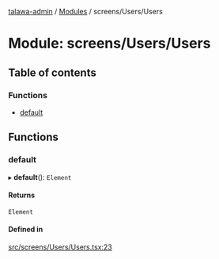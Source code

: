 [talawa-admin](../README.md) / [Modules](../modules.md) / screens/Users/Users

# Module: screens/Users/Users

## Table of contents

### Functions

- [default](screens_Users_Users.md#default)

## Functions

### default

▸ **default**(): `Element`

#### Returns

`Element`

#### Defined in

[src/screens/Users/Users.tsx:23](https://github.com/Sahi1l-Kumar/talawa-admin/blob/3d595e8/src/screens/Users/Users.tsx#L23)
